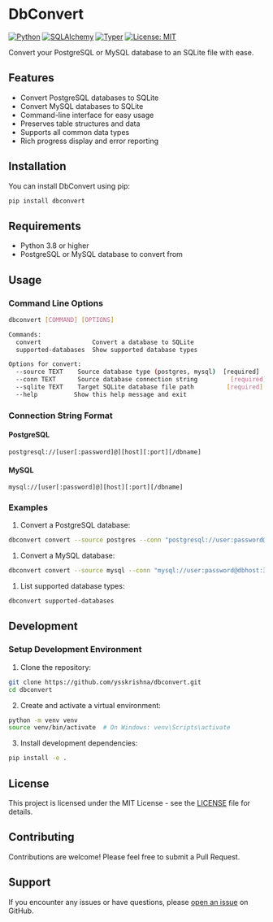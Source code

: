 # DbConvert

[![Python](https://img.shields.io/badge/Python-3.8+-blue.svg)](https://www.python.org/downloads/)
[![SQLAlchemy](https://img.shields.io/badge/SQLAlchemy-2.0.41-blue.svg)](https://www.sqlalchemy.org/)
[![Typer](https://img.shields.io/badge/Typer-0.15.4-blue.svg)](https://typer.tiangolo.com/)
[![License: MIT](https://img.shields.io/badge/License-MIT-yellow.svg)](https://opensource.org/licenses/MIT)


Convert your PostgreSQL or MySQL database to an SQLite file with ease.

## Features

- Convert PostgreSQL databases to SQLite
- Convert MySQL databases to SQLite
- Command-line interface for easy usage
- Preserves table structures and data
- Supports all common data types
- Rich progress display and error reporting

## Installation

You can install DbConvert using pip:

```bash
pip install dbconvert
```

## Requirements

- Python 3.8 or higher
- PostgreSQL or MySQL database to convert from

## Usage

### Command Line Options

```bash
dbconvert [COMMAND] [OPTIONS]

Commands:
  convert              Convert a database to SQLite
  supported-databases  Show supported database types

Options for convert:
  --source TEXT    Source database type (postgres, mysql)  [required]
  --conn TEXT      Source database connection string         [required]
  --sqlite TEXT    Target SQLite database file path         [required]
  --help          Show this help message and exit
```

### Connection String Format

#### PostgreSQL
```
postgresql://[user[:password]@][host][:port][/dbname]
```

#### MySQL
```
mysql://[user[:password]@][host][:port][/dbname]
```

### Examples

1. Convert a PostgreSQL database:
```bash
dbconvert convert --source postgres --conn "postgresql://user:password@dbhost:5432/mydb" --sqlite mydb.sqlite
```

1. Convert a MySQL database:
```bash
dbconvert convert --source mysql --conn "mysql://user:password@dbhost:3306/production" --sqlite prod_backup.sqlite
```

1. List supported database types:
```bash
dbconvert supported-databases
```

## Development

### Setup Development Environment

1. Clone the repository:
```bash
git clone https://github.com/ysskrishna/dbconvert.git
cd dbconvert
```

2. Create and activate a virtual environment:
```bash
python -m venv venv
source venv/bin/activate  # On Windows: venv\Scripts\activate
```

3. Install development dependencies:
```bash
pip install -e .
```

## License

This project is licensed under the MIT License - see the [LICENSE](LICENSE) file for details.

## Contributing

Contributions are welcome! Please feel free to submit a Pull Request.

## Support

If you encounter any issues or have questions, please [open an issue](https://github.com/ysskrishna/dbconvert/issues) on GitHub.  